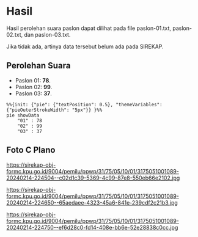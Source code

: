 # Hasil

Hasil perolehan suara paslon dapat dilihat pada file paslon-01.txt, paslon-02.txt, dan paslon-03.txt.

Jika tidak ada, artinya data tersebut belum ada pada SIREKAP.

## Perolehan Suara

 * Paslon 01: **78**.
 * Paslon 02: **99**.
 * Paslon 03: **37**.

```mermaid
%%{init: {"pie": {"textPosition": 0.5}, "themeVariables": {"pieOuterStrokeWidth": "5px"}} }%%
pie showData
    "01" : 78
    "02" : 99
    "03" : 37
```
## Foto C Plano

https://sirekap-obj-formc.kpu.go.id/9004/pemilu/ppwp/31/75/05/10/01/3175051001089-20240214-224504--c02d1c39-5369-4c99-87e8-550eb66e2102.jpg

https://sirekap-obj-formc.kpu.go.id/9004/pemilu/ppwp/31/75/05/10/01/3175051001089-20240214-224650--65aedaee-4323-45a6-841e-239cdf2c21b3.jpg

https://sirekap-obj-formc.kpu.go.id/9004/pemilu/ppwp/31/75/05/10/01/3175051001089-20240214-224750--ef6d28c0-fd14-408e-bb6e-52e28838c0cc.jpg

